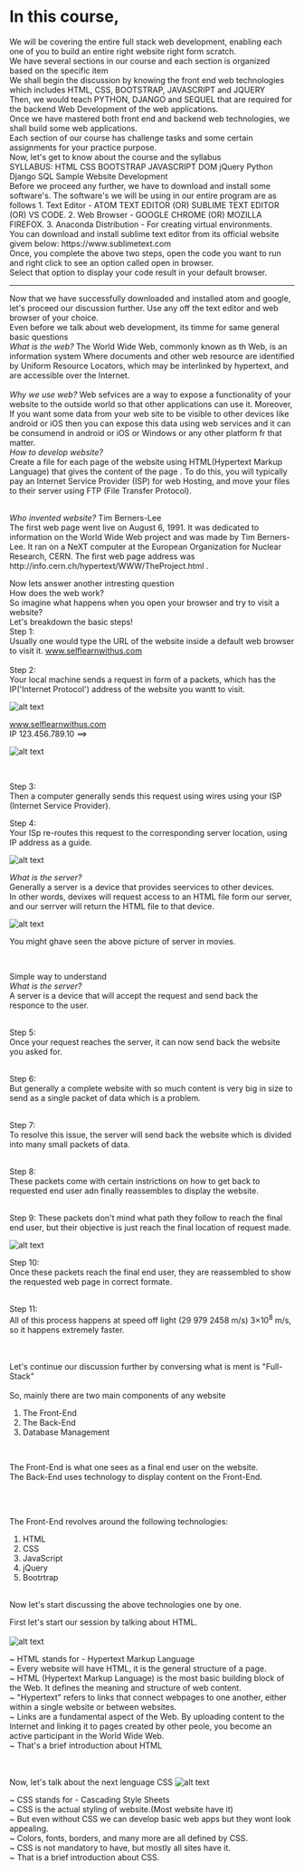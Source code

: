 <h1>In this course,</h1> We will be covering the entire full stack web development, enabling each one of you to build an entire right website right form scratch.
<br>
We have several sections in our course and each section is organized based on the specific item
<br>
We shall begin the discussion by knowing the front end web technologies which includes
HTML, CSS, BOOTSTRAP, JAVASCRIPT and JQUERY
<br>
Then, we would teach PYTHON, DJANGO and SEQUEL that are required for the backend Web Development of the web applications.
<br>
Once we have mastered both front end and backend web technologies, we shall build some web applications.
<br>
Each section of our course has challenge tasks and some certain assignments for your practice purpose.
<br>
Now, let's get to know about the course and the syllabus
<br>
SYLLABUS:
HTML
CSS
BOOTSTRAP
JAVASCRIPT
DOM
jQuery
Python
Django
SQL
Sample Website Development
<br>
Before we proceed any further, we have to download and install some software's.
The software's we will be using in our entire program are as follows
1. Text Editor - ATOM TEXT EDITOR (OR) SUBLIME TEXT EDITOR (OR) VS CODE.
2. Web Browser - GOOGLE CHROME (OR) MOZILLA FIREFOX.
3. Anaconda Distribution - For creating virtual environments.
<br>
You can download and install sublime text editor from its official website givem below:
https://www.sublimetext.com
<br>
Once, you complete the above two steps, open the code you want to run and right click to see an option called open in browser.

<br>
Select that option to display your code result in your default browser.

----------------------------------------------------------------------------------------------
Now that we have successfully downloaded and installed atom and google, let's proceed our discussion further.
Use any off the text editor and web browser of your choice.<br>
Even before we talk about web development, its timme for same general basic questions 
<br>
<em>What is the web?</em>
The World Wide Web, commonly known as th Web, is an information system Where documents and other web resource are identified by Uniform Resource Locators, which may be interlinked by hypertext, and are accessible over the Internet.
<br><br>
<em>Why we use web?</em>
Web sefvices are a way to expose a functionality of your website to the outside world so that other applications can use it. Moreover, If you want some data from your web site to be visible to other devices like android or iOS then you can expose this data using web services and it can be consumend in android or iOS or Windows or any other platform fr that matter.
<br>
<em>How to develop website?</em><br>
Create a file for each page of the website using HTML(Hypertext Markup Language) that gives the content of the page . To do this, you will typically pay an Internet Service Provider (ISP) for web Hosting, and move your files to their server using FTP (File Transfer Protocol).

<br>
<em>Who invented website?</em>
Tim Berners-Lee<br>
The first web page went live on August 6, 1991. It was dedicated to information on the World Wide Web project and was made by Tim Berners-Lee. It ran on a NeXT computer at the European Organization for Nuclear Research, CERN. The first web page address was http://info.cern.ch/hypertext/WWW/TheProject.html .
<br>

Now lets answer another intresting question <br>
How does the web work? <br>
So imagine what happens when you open your browser and try to visit a website?<br>
Let's breakdown the basic steps! <br>
Step 1:<br>
Usually one would type the URL of the website inside a default web browser to visit it.
www.selflearnwithus.com  
<br>
Step 2:<br>
Your local machine sends a request in form of a packets, which has the IP('Internet Protocol') address of the website you wantt to visit.<br>

![alt text](https://github.com/mouse-rider/Full_Stack_Web_Development/blob/main/image/Internet_request.png?raw=true)

www.selflearnwithus.com <br>
IP 123.456.789.10  ==>

![alt text](https://github.com/mouse-rider/Full_Stack_Web_Development/blob/main/image/HTTP_RequestMessage.png?raw=true)

<br>

Step 3:<br>
Then a computer generally sends this request using wires using your ISP (Internet Service Provider).<br>

Step 4:<br>
Your ISp re-routes this request to the corresponding server location, using IP address as a guide.<br>

![alt text](https://github.com/mouse-rider/Full_Stack_Web_Development/blob/main/image/server_responce.png?raw=true)<br>

<em>What is the server?</em><br>
Generally a server  is a device that provides seervices to other devices.<br>
In other words, devixes will request access to an HTML file form our server, and our serrver will return the HTML file to that device.<br>

![alt text](https://github.com/mouse-rider/Full_Stack_Web_Development/blob/main/image/server.jpeg?raw=true)<br>

You might ghave seen the above picture of server in movies.<br>

<br>

Simple way to understand<br>
<em>What is the server?</em><br>
A server is a device that will accept the request and send back the responce to the user.<br>
<br>

Step 5:<br>
Once your request reaches the server, it can now send back the website you asked for.<br>
<br>

Step 6:<br>
But generally a complete website with so much content is very big in size to send as a single packet of data which is a problem.<br>
<br>

Step 7:<br>
To resolve this issue, the server will send back the website which is divided into many small packets of data.<br>
<br>

Step 8:<br>
These packets come with certain instrictions on how to get back to requested end user adn finally reassembles to display the website.<br>
<br>

Step 9:
These packets don't mind what path they follow to reach the final end user, but their objective is just reach the final location of request made.

![alt text](https://github.com/mouse-rider/Full_Stack_Web_Development/blob/main/image/packet-switching.png?raw=true)<br>

Step 10:<br>
Once these packets reach the final end user, they are reassembled to show the requested web page in correct formate.<br>
<br>

Step 11:<br>
All of this process happens at speed off light (29 979 2458 m/s) 3×10<sup>8</sup> m/s, so it happens extremely faster.<br>
<br>
<br>

Let's continue our discussion further by conversing what is ment is "Full-Stack"<br>
<br>
So, mainly there are two main components of any website <br>
1. The Front-End <br>
2. The Back-End <br>
3. Database Management <br>

<br>

The Front-End is what one sees as a final end user on the website.
<br>
The Back-End uses technology to display content on the Front-End.

<br><br>

The Front-End revolves around the following technologies:
1. HTML
2. CSS
3. JavaScript
4. jQuery
5. Bootrtrap

<br>
Now let's start discussing the above technologies one by one.
<br>

First let's start our session by talking about HTML.<br>
<br>
![alt text](https://github.com/mouse-rider/Full_Stack_Web_Development/blob/main/image/HTML.png?raw=true)<br>

~ HTML stands for - Hypertext Markup Language <br>
~ Every website will have HTML, it is the general structure of a page.<br>
~ HTML (Hypertext Markup Language) is the most basic building block of the Web. It defines the meaning and structure of web content.<br>
~ "Hypertext" refers to links that connect webpages to one another, either within a single website or between websites.<br>
~ Links are a fundamental aspect of the Web. By uploading content to the Internet and linking it to pages created by other peole, you become an active participant in the World Wide Web.<br>
~ That's a brief introduction about HTML<br>
<br>
<br>

Now, let's talk about the next lenguage CSS
![alt text](https://github.com/mouse-rider/Full_Stack_Web_Development/blob/main/image/CSS3.png?raw=true)<br>

~ CSS stands for - Cascading Style Sheets<br>
~ CSS is the actual styling of website.(Most website have it)<br>
~ But even without CSS we can develop basic web apps but they wont look appealing.<br>
~ Colors, fonts, borders, and many more are all defined by CSS.<br>
~ CSS is not mandatory to have, but mostly all sites have it.<br> 
~ That is a brief introduction about CSS.<br>
<br>
<br>
